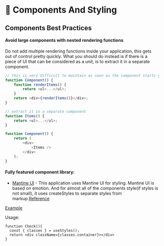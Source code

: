 # 🧱 Components And Styling

## Components Best Practices

#### Avoid large components with nested rendering functions

Do not add multiple rendering functions inside your application, this gets out of control pretty quickly. What you should do instead is if there is a piece of UI that can be considered as a unit, is to extract it in a separate component.

```javascript
// this is very difficult to maintain as soon as the component starts growing
function Component() {
	function renderItems() {
		return <ul>...</ul>;
	}
	return <div>{renderItems()}</div>;
}

// extract it in a separate component
function Items() {
	return <ul>...</ul>;
}

function Component() {
	return (
		<div>
			<Items />
		</div>
	);
}
```

#### Fully featured component library:

-  [Mantine UI](https://mantine.dev/) - This application uses Mantine UI for styling. Mantine UI is based on emotion. And for almost all of the components style(if styles is not small), it uses createStyles to separate styles from markup.[Reference](https://mantine.dev/styles/create-styles/)

[Example](../src/pages/Admin/CreateQuizes/CreateQuizes.style.ts)

Usage:

```
function Check(){
  const { classes } = useStyles();
  return <div className={classes.container}></div>
}

```
